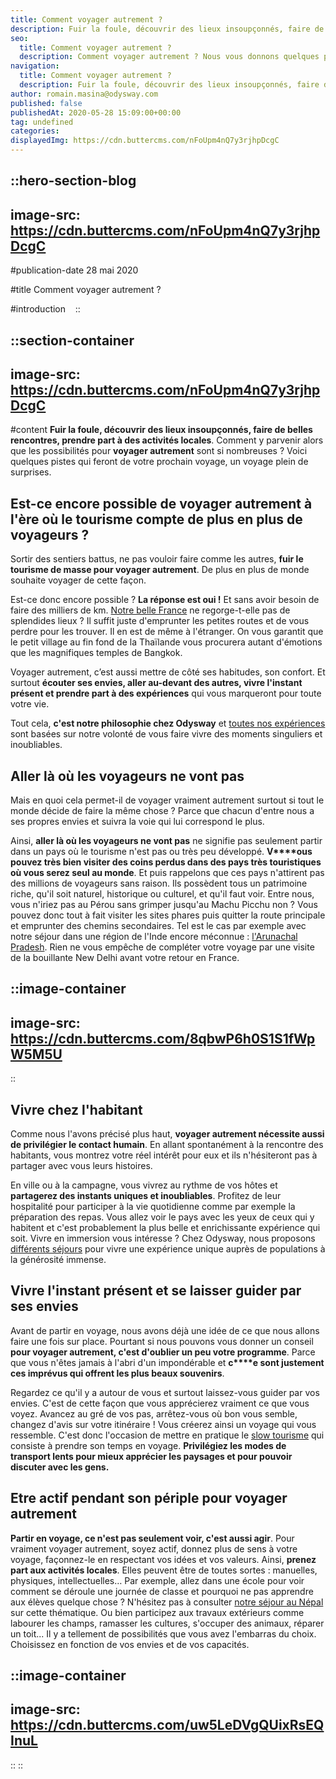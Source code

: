 ```yaml
---
title: Comment voyager autrement ?
description: Fuir la foule, découvrir des lieux insoupçonnés, faire de belles rencontres, prendre part à des activités locales . Comment y parvenir alors que les possibilités pour voyager autrement sont si nombreuses ? Voici quelques pistes qui feront de votre prochain voyage, un voyage plein de surprises. Est-ce encore possible de ...
seo:
  title: Comment voyager autrement ?
  description: Comment voyager autrement ? Nous vous donnons quelques pistes pour faire de votre prochain voyage un voyage plein de surprises.
navigation:
  title: Comment voyager autrement ?
  description: Fuir la foule, découvrir des lieux insoupçonnés, faire de belles rencontres, prendre part à des activités locales . Comment y parvenir alors que les possibilités pour voyager autrement sont si nombreuses ? Voici quelques pistes qui feront de votre prochain voyage, un voyage plein de surprises. Est-ce encore possible de ...
author: romain.masina@odysway.com
published: false
publishedAt: 2020-05-28 15:09:00+00:00
tag: undefined
categories: 
displayedImg: https://cdn.buttercms.com/nFoUpm4nQ7y3rjhpDcgC
---
```


::hero-section-blog
---
image-src: https://cdn.buttercms.com/nFoUpm4nQ7y3rjhpDcgC
---
#publication-date
28 mai 2020

#title
Comment voyager autrement ?

#introduction
  
::

::section-container
---
image-src: https://cdn.buttercms.com/nFoUpm4nQ7y3rjhpDcgC
---
#content
**Fuir la foule, découvrir des lieux insoupçonnés, faire de belles rencontres, prendre part à des activités locales**. Comment y parvenir alors que les possibilités pour **voyager autrement** sont si nombreuses ? Voici quelques pistes qui feront de votre prochain voyage, un voyage plein de surprises.

## Est-ce encore possible de voyager autrement à l'ère où le tourisme compte de plus en plus de voyageurs ?

Sortir des sentiers battus, ne pas vouloir faire comme les autres, **fuir le tourisme de masse pour voyager autrement**. De plus en plus de monde souhaite voyager de cette façon.

Est-ce donc encore possible ? **La réponse est oui !** Et sans avoir besoin de faire des milliers de km. [Notre belle France](https://odysway.com/destinations/france) ne regorge-t-elle pas de splendides lieux ? Il suffit juste d'emprunter les petites routes et de vous perdre pour les trouver. Il en est de même à l'étranger. On vous garantit que le petit village au fin fond de la Thaïlande vous procurera autant d'émotions que les magnifiques temples de Bangkok.

Voyager autrement, c’est aussi mettre de côté ses habitudes, son confort. Et surtout **écouter ses envies, aller au-devant des autres, vivre l'instant présent et prendre part à des expériences** qui vous marqueront pour toute votre vie.

Tout cela, **c'est notre philosophie chez Odysway** et [toutes nos expériences](https://odysway.com/voyages) sont basées sur notre volonté de vous faire vivre des moments singuliers et inoubliables.

## Aller là où les voyageurs ne vont pas

Mais en quoi cela permet-il de voyager vraiment autrement surtout si tout le monde décide de faire la même chose ? Parce que chacun d'entre nous a ses propres envies et suivra la voie qui lui correspond le plus.

Ainsi, **aller là où les voyageurs ne vont pas** ne signifie pas seulement partir dans un pays où le tourisme n'est pas ou très peu développé. **V****ous pouvez très bien visiter des coins perdus dans des pays très touristiques où vous serez seul au monde**. Et puis rappelons que ces pays n'attirent pas des millions de voyageurs sans raison. Ils possèdent tous un patrimoine riche, qu'il soit naturel, historique ou culturel, et qu'il faut voir. Entre nous, vous n'iriez pas au Pérou sans grimper jusqu'au Machu Picchu non ? Vous pouvez donc tout à fait visiter les sites phares puis quitter la route principale et emprunter des chemins secondaires. Tel est le cas par exemple avec notre séjour dans une région de l'Inde encore méconnue : [l'Arunachal Pradesh](https://odysway.com/voyages/inde-arunachal-pradesh?utm_source=Blog&utm_medium=SEO&utm_campaign=comment_voyager_autrement). Rien ne vous empêche de compléter votre voyage par une visite de la bouillante New Delhi avant votre retour en France. 

::image-container
---
image-src: https://cdn.buttercms.com/8qbwP6h0S1S1fWpW5M5U
---
:: 

## Vivre chez l'habitant

Comme nous l'avons précisé plus haut, **voyager autrement nécessite aussi de privilégier le contact humain**. En allant spontanément à la rencontre des habitants, vous montrez votre réel intérêt pour eux et ils n'hésiteront pas à partager avec vous leurs histoires.    

En ville ou à la campagne, vous vivrez au rythme de vos hôtes et **partagerez des instants uniques et inoubliables**. Profitez de leur hospitalité pour participer à la vie quotidienne comme par exemple la préparation des repas. Vous allez voir le pays avec les yeux de ceux qui y habitent et c'est probablement la plus belle et enrichissante expérience qui soit. Vivre en immersion vous intéresse ? Chez Odysway, nous proposons [différents séjours](https://odysway.com/thematiques/sejours-chez-l-habitant) pour vivre une expérience unique auprès de populations à la générosité immense. 

## Vivre l'instant présent et se laisser guider par ses envies

Avant de partir en voyage, nous avons déjà une idée de ce que nous allons faire une fois sur place. Pourtant si nous pouvons vous donner un conseil **pour voyager autrement, c'est d'oublier un peu votre programme**. Parce que vous n'êtes jamais à l'abri d'un impondérable et **c****e sont justement ces imprévus qui offrent les plus beaux souvenirs**.

Regardez ce qu'il y a autour de vous et surtout laissez-vous guider par vos envies. C'est de cette façon que vous apprécierez vraiment ce que vous voyez. Avancez au gré de vos pas, arrêtez-vous où bon vous semble, changez d'avis sur votre itinéraire ! Vous créerez ainsi un voyage qui vous ressemble. C'est donc l'occasion de mettre en pratique le [slow tourisme](https://odysway.com/le-slow-tourisme-un-mode-de-voyage-de-plus-en-plus-en-vogue) qui consiste à prendre son temps en voyage. **Privilégiez les modes de transport lents pour mieux apprécier les paysages et pour pouvoir discuter avec les gens.**

## Etre actif pendant son périple pour voyager autrement

**Partir en voyage, ce n'est pas seulement voir, c'est aussi agir**. Pour vraiment voyager autrement, soyez actif, donnez plus de sens à votre voyage, façonnez-le en respectant vos idées et vos valeurs. Ainsi, **prenez part aux activités locales**. Elles peuvent être de toutes sortes : manuelles, physiques, intellectuelles… Par exemple, allez dans une école pour voir comment se déroule une journée de classe et pourquoi ne pas apprendre aux élèves quelque chose ? N'hésitez pas à consulter [notre séjour au Népal](https://odysway.com/voyages/immersion-ecole-bouddhiste-nepal?utm_source=Blog&utm_medium=SEO&utm_campaign=comment_voyager_autrement) sur cette thématique. Ou bien participez aux travaux extérieurs comme labourer les champs, ramasser les cultures, s'occuper des animaux, réparer un toit... Il y a tellement de possibilités que vous avez l'embarras du choix. Choisissez en fonction de vos envies et de vos capacités.

::image-container
---
image-src: https://cdn.buttercms.com/uw5LeDVgQUixRsEQInuL
---
::
::
